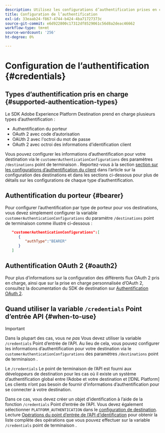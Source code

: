 ```yaml
---
description: Utilisez les configurations d’authentification prises en charge dans le SDK Adobe Experience Platform Destination pour authentifier les utilisateurs et activer les données vers votre point de terminaison de destination.
title: Configuration de l’authentification
exl-id: 33eaab24-f867-4744-b424-4ba71727373c
source-git-commit: e6d922800c17312df8529061c56d8a2deac46662
workflow-type: tm+mt
source-wordcount: '256'
ht-degree: 0%

---
```


# Configuration de l’authentification {#credentials}

## Types d’authentification pris en charge {#supported-authentication-types}

Le SDK Adobe Experience Platform Destination prend en charge plusieurs types d’authentification :

* Authentification du porteur
* OAuth 2 avec code d’autorisation
* OAUth 2 avec l&#39;octroi du mot de passe
* OAuth 2 avec octroi des informations d’identification client

Vous pouvez configurer les informations d’authentification pour votre destination via le `customerAuthenticationConfigurations` des paramètres `/destinations` point de terminaison . Reportez-vous à la section [section sur les configurations d’authentification du client](./destination-configuration.md#customer-authentication-configurations) dans l’article sur la configuration des destinations et dans les sections ci-dessous pour plus de détails sur les configurations de chaque type d’authentification.

## Authentification du porteur {#bearer}

Pour configurer l’authentification par type de porteur pour vos destinations, vous devez simplement configurer la variable `customerAuthenticationConfigurations` du paramètre `/destinations` point de terminaison comme illustré ci-dessous :

```json
   "customerAuthenticationConfigurations":[
      {
         "authType":"BEARER"
      }
   ]
```

## Authentification OAuth 2 {#oauth2}

Pour plus d’informations sur la configuration des différents flux OAuth 2 pris en charge, ainsi que sur la prise en charge personnalisée d’OAuth 2, consultez la documentation du SDK de destination sur [Authentification OAuth 2](./oauth2-authentication.md).


## Quand utiliser la variable `/credentials` Point d’entrée API {#when-to-use}

>[!IMPORTANT]
>
>Dans la plupart des cas, vous *ne pas* Vous devez utiliser la variable `/credentials` Point d’entrée de l’API. Au lieu de cela, vous pouvez configurer les informations d’authentification pour votre destination via le `customerAuthenticationConfigurations` des paramètres `/destinations` point de terminaison .

Le `/credentials` Le point de terminaison de l’API est fourni aux développeurs de destination pour les cas où il existe un système d’authentification global entre l’Adobe et votre destination et [!DNL Platform] Les clients n’ont pas besoin de fournir d’informations d’authentification pour se connecter à votre destination.

Dans ce cas, vous devez créer un objet d’identification à l’aide de la fonction `/credentials` Point d’entrée de l’API. Vous devez également sélectionner `PLATFORM_AUTHENTICATION` dans le [configuration de destination](./destination-configuration.md#destination-delivery). Lecture [Opérations du point d’entrée de l’API d’identification](./credentials-configuration-api.md) pour obtenir la liste complète des opérations que vous pouvez effectuer sur la variable `/credentials` point de terminaison .
